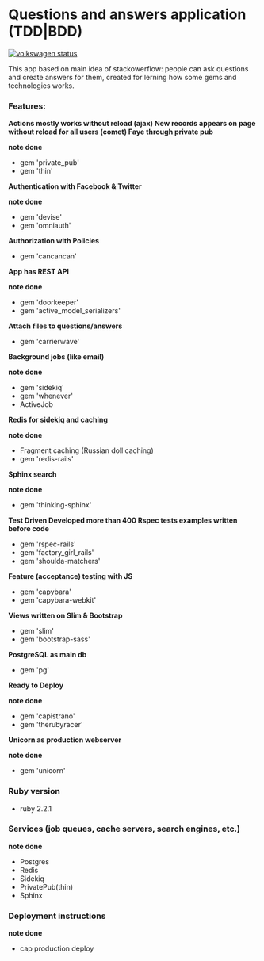 # Questions and answers application (TDD|BDD)
[![volkswagen status](https://auchenberg.github.io/volkswagen/volkswargen_ci.svg?v=1)](https://github.com/auchenberg/volkswagen)

This app based on main idea of stackowerflow: people can ask questions and create answers for them, created for lerning how some gems and technologies works.

### Features:

**Actions mostly works without reload (ajax) New records appears on page without reload for all users (comet) Faye through private pub**

**note done**

  - gem 'private_pub'
  - gem 'thin'

**Authentication with Facebook & Twitter**

**note done**

  - gem 'devise'
  - gem 'omniauth'

**Authorization with Policies**

  - gem 'cancancan'

**App has REST API**

**note done**

  - gem 'doorkeeper'
  - gem 'active_model_serializers'

**Attach files to questions/answers**

  - gem 'carrierwave'

**Background jobs (like email)**

**note done**

  - gem 'sidekiq'
  - gem 'whenever'
  - ActiveJob

**Redis for sidekiq and caching**

**note done**

  - Fragment caching (Russian doll caching)
  - gem 'redis-rails'

**Sphinx search**

**note done**

  - gem 'thinking-sphinx'

**Test Driven Developed more than 400 Rspec tests examples written before code**

  - gem 'rspec-rails'
  - gem 'factory_girl_rails'
  - gem 'shoulda-matchers'

**Feature (acceptance) testing with JS**

  - gem 'capybara'
  - gem 'capybara-webkit'

**Views written on Slim & Bootstrap**

  - gem 'slim'
  - gem 'bootstrap-sass'

**PostgreSQL as main db**

  - gem 'pg'

**Ready to Deploy**

**note done**

  - gem 'capistrano'
  - gem 'therubyracer'

**Unicorn as production webserver**

**note done**

  - gem 'unicorn'

### Ruby version

  - ruby 2.2.1


### Services (job queues, cache servers, search engines, etc.)

**note done**

  - Postgres
  - Redis
  - Sidekiq
  - PrivatePub(thin)
  - Sphinx

### Deployment instructions

**note done**

  - cap production deploy
